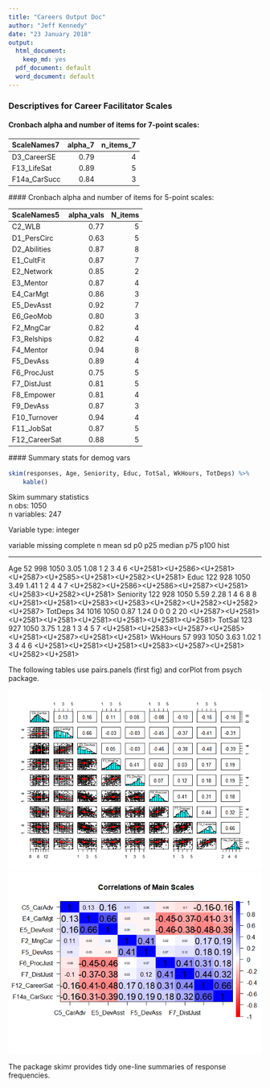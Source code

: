 ```yaml
---
title: "Careers Output Doc"
author: "Jeff Kennedy"
date: "23 January 2018"
output:
  html_document:
    keep_md: yes
  pdf_document: default
  word_document: default
---
```





### Descriptives for Career Facilitator Scales

#### Cronbach alpha and number of items for 7-point scales:
<table class="table table-striped table-hover" style="width: auto !important; margin-left: auto; margin-right: auto;">
 <thead>
  <tr>
   <th style="text-align:left;"> ScaleNames7 </th>
   <th style="text-align:right;"> alpha_7 </th>
   <th style="text-align:right;"> n_items_7 </th>
  </tr>
 </thead>
<tbody>
  <tr>
   <td style="text-align:left;"> D3_CareerSE </td>
   <td style="text-align:right;"> 0.79 </td>
   <td style="text-align:right;"> 4 </td>
  </tr>
  <tr>
   <td style="text-align:left;"> F13_LifeSat </td>
   <td style="text-align:right;"> 0.89 </td>
   <td style="text-align:right;"> 5 </td>
  </tr>
  <tr>
   <td style="text-align:left;"> F14a_CarSucc </td>
   <td style="text-align:right;"> 0.84 </td>
   <td style="text-align:right;"> 3 </td>
  </tr>
</tbody>
</table>
#### Cronbach alpha and number of items for 5-point scales:
<table class="table table-striped table-hover" style="width: auto !important; margin-left: auto; margin-right: auto;">
 <thead>
  <tr>
   <th style="text-align:left;"> ScaleNames5 </th>
   <th style="text-align:right;"> alpha_vals </th>
   <th style="text-align:right;"> N_items </th>
  </tr>
 </thead>
<tbody>
  <tr>
   <td style="text-align:left;"> C2_WLB </td>
   <td style="text-align:right;"> 0.77 </td>
   <td style="text-align:right;"> 5 </td>
  </tr>
  <tr>
   <td style="text-align:left;"> D1_PersCirc </td>
   <td style="text-align:right;"> 0.63 </td>
   <td style="text-align:right;"> 5 </td>
  </tr>
  <tr>
   <td style="text-align:left;"> D2_Abilities </td>
   <td style="text-align:right;"> 0.87 </td>
   <td style="text-align:right;"> 8 </td>
  </tr>
  <tr>
   <td style="text-align:left;"> E1_CultFit </td>
   <td style="text-align:right;"> 0.87 </td>
   <td style="text-align:right;"> 7 </td>
  </tr>
  <tr>
   <td style="text-align:left;"> E2_Network </td>
   <td style="text-align:right;"> 0.85 </td>
   <td style="text-align:right;"> 2 </td>
  </tr>
  <tr>
   <td style="text-align:left;"> E3_Mentor </td>
   <td style="text-align:right;"> 0.87 </td>
   <td style="text-align:right;"> 4 </td>
  </tr>
  <tr>
   <td style="text-align:left;"> E4_CarMgt </td>
   <td style="text-align:right;"> 0.86 </td>
   <td style="text-align:right;"> 3 </td>
  </tr>
  <tr>
   <td style="text-align:left;"> E5_DevAsst </td>
   <td style="text-align:right;"> 0.92 </td>
   <td style="text-align:right;"> 7 </td>
  </tr>
  <tr>
   <td style="text-align:left;"> E6_GeoMob </td>
   <td style="text-align:right;"> 0.80 </td>
   <td style="text-align:right;"> 3 </td>
  </tr>
  <tr>
   <td style="text-align:left;"> F2_MngCar </td>
   <td style="text-align:right;"> 0.82 </td>
   <td style="text-align:right;"> 4 </td>
  </tr>
  <tr>
   <td style="text-align:left;"> F3_Relships </td>
   <td style="text-align:right;"> 0.82 </td>
   <td style="text-align:right;"> 4 </td>
  </tr>
  <tr>
   <td style="text-align:left;"> F4_Mentor </td>
   <td style="text-align:right;"> 0.94 </td>
   <td style="text-align:right;"> 8 </td>
  </tr>
  <tr>
   <td style="text-align:left;"> F5_DevAss </td>
   <td style="text-align:right;"> 0.89 </td>
   <td style="text-align:right;"> 4 </td>
  </tr>
  <tr>
   <td style="text-align:left;"> F6_ProcJust </td>
   <td style="text-align:right;"> 0.75 </td>
   <td style="text-align:right;"> 5 </td>
  </tr>
  <tr>
   <td style="text-align:left;"> F7_DistJust </td>
   <td style="text-align:right;"> 0.81 </td>
   <td style="text-align:right;"> 5 </td>
  </tr>
  <tr>
   <td style="text-align:left;"> F8_Empower </td>
   <td style="text-align:right;"> 0.81 </td>
   <td style="text-align:right;"> 4 </td>
  </tr>
  <tr>
   <td style="text-align:left;"> F9_DevAss </td>
   <td style="text-align:right;"> 0.87 </td>
   <td style="text-align:right;"> 3 </td>
  </tr>
  <tr>
   <td style="text-align:left;"> F10_Turnover </td>
   <td style="text-align:right;"> 0.94 </td>
   <td style="text-align:right;"> 4 </td>
  </tr>
  <tr>
   <td style="text-align:left;"> F11_JobSat </td>
   <td style="text-align:right;"> 0.87 </td>
   <td style="text-align:right;"> 5 </td>
  </tr>
  <tr>
   <td style="text-align:left;"> F12_CareerSat </td>
   <td style="text-align:right;"> 0.88 </td>
   <td style="text-align:right;"> 5 </td>
  </tr>
</tbody>
</table>
#### Summary stats for demog vars

```r
skim(responses, Age, Seniority, Educ, TotSal, WkHours, TotDeps) %>% 
    kable()
```

Skim summary statistics  
 n obs: 1050    
 n variables: 247    

Variable type: integer

variable    missing   complete   n      mean   sd     p0   p25   median   p75   p100   hist                                                             
----------  --------  ---------  -----  -----  -----  ---  ----  -------  ----  -----  -----------------------------------------------------------------
Age         52        998        1050   3.05   1.08   1    2     3        4     6      <U+2581><U+2586><U+2581><U+2587><U+2585><U+2581><U+2582><U+2581> 
Educ        122       928        1050   3.49   1.41   1    2     4        4     7      <U+2582><U+2586><U+2586><U+2587><U+2581><U+2583><U+2582><U+2581> 
Seniority   122       928        1050   5.59   2.28   1    4     6        8     8      <U+2581><U+2581><U+2583><U+2583><U+2582><U+2582><U+2582><U+2587> 
TotDeps     34        1016       1050   0.87   1.24   0    0     0        2     20     <U+2587><U+2581><U+2581><U+2581><U+2581><U+2581><U+2581><U+2581> 
TotSal      123       927        1050   3.75   1.28   1    3     4        5     7      <U+2581><U+2583><U+2587><U+2585><U+2581><U+2587><U+2581><U+2581> 
WkHours     57        993        1050   3.63   1.02   1    3     4        4     6      <U+2581><U+2581><U+2581><U+2583><U+2587><U+2581><U+2582><U+2581> 



The following tables use pairs.panels (first fig) and corPlot from psych package.

![](CareersReport_files/figure-html/correlation_plots-1.png)<!-- -->![](CareersReport_files/figure-html/correlation_plots-2.png)<!-- -->

The package skimr provides tidy one-line summaries of response frequencies.


